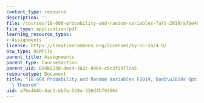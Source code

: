 ```yaml
---
content_type: resource
description: ''
file: /courses/18-600-probability-and-random-variables-fall-2019/a7be4b8b4ac3eb7a528a326d4b794564_MIT18_600F19_Pset_note.pdf
file_type: application/pdf
learning_resource_types:
- Assignments
license: https://creativecommons.org/licenses/by-nc-sa/4.0/
ocw_type: OCWFile
parent_title: Assignments
parent_type: CourseSection
parent_uid: 094b223d-dec4-382c-8969-c5c3f5977ca5
resourcetype: Document
title: "18.600 Probability and Random Variables F2019, Doob\u2019s Optional Stopping\
  \ Theorem"
uid: a7be4b8b-4ac3-eb7a-528a-326d4b794564
---
```

